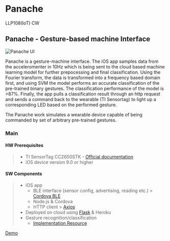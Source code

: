 # Panache
LLP108(IoT) CW 

## Panache - Gesture-based machine Interface

![Panache UI](https://github.com/maan198/Panache/blob/master/Panache/panache_ui.png)


Panache is a gesture-machine interface. The iOS app samples data from the acceleromenter in 10Hz which is being sent to the cloud based machine learning model for further prepocessing and final classification. Using the Fourier transform, the data is transformed into a frequency based domain first, and using SVM the model performs an accurate classification of the pre-trained binary gestures. The classification performance of the model is >87%. Finally, the app pulls a classification result through an http request and sends a command back to the wearable (TI Sensortag) to light up a corresponding LED based on the performed gesture.

The Panache work simulates a wearable device capable of being commanded by set of arbitrary pre-trained gestures.

### Main
#### HW Prerequisites
> - TI SensorTag CC2650STK - [Official documentation](https://processors.wiki.ti.com/index.php/CC2650_SensorTag_User%27s_Guide#Movement_Sensor)
> - iOS device version 9.0 or higher

#### SW Components
> - iOS app 
>   - BLE interface (sensor config, advertising, reading etc.) > [Cordova BLE](https://github.com/don/cordova-plugin-ble-central#write)
>   - Node.js & Cordova
>   - HTTP client > [Axios](https://github.com/axios/axios)
> - Deployed on cloud using [Flask](https://flask.palletsprojects.com/en/1.1.x/) & Heroku
> - Gesture recognition/classification 
>   - [Implementation Resource](https://www.researchgate.net/publication/221601229_Gesture_Recognition_with_a_3-D_Accelerometer)


[Demo](https://youtu.be/6_ibAjIdgCY)


